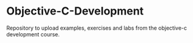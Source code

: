 # Objective-C-Development

Repository to upload examples, exercises and labs from the objective-c development course.
